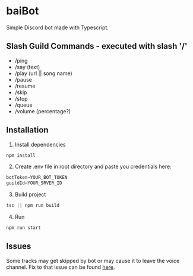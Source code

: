 # baiBot
Simple Discord bot made with Typescript.
## Slash Guild Commands - executed with slash '/'
- /ping
- /say (text)
- /play (url || song name)
- /pause
- /resume
- /skip
- /stop
- /queue
- /volume (percentage?)
## Installation
1. Install dependencies
```s
npm install
```
2. Create .env file in root directory and paste you credentials here:
```s
botToken=YOUR_BOT_TOKEN
guildId=YOUR_SRVER_ID
```
3. Build project
```s
tsc || npm run build
```
4. Run
```s
npm run start
```

## Issues
Some tracks may get skipped by bot or may cause it to leave the voice channel. Fix to that issue can be found [here](https://github.com/Androz2091/discord-player/issues/794#issue-1000772967).

